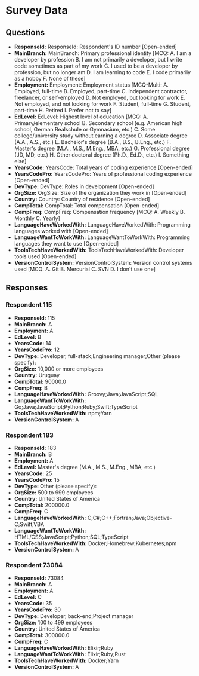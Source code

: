 # Survey Data

## Questions

- **ResponseId:** ResponseId: Respondent's ID number [Open-ended]
- **MainBranch:** MainBranch: Primary professional identity [MCQ: A. I am a developer by profession B. I am not primarily a developer, but I write code sometimes as part of my work C. I used to be a developer by profession, but no longer am D. I am learning to code E. I code primarily as a hobby F. None of these]
- **Employment:** Employment: Employment status [MCQ-Multi: A. Employed, full-time B. Employed, part-time C. Independent contractor, freelancer, or self-employed D. Not employed, but looking for work E. Not employed, and not looking for work F. Student, full-time G. Student, part-time H. Retired I. Prefer not to say]
- **EdLevel:** EdLevel: Highest level of education [MCQ: A. Primary/elementary school B. Secondary school (e.g. American high school, German Realschule or Gymnasium, etc.) C. Some college/university study without earning a degree D. Associate degree (A.A., A.S., etc.) E. Bachelor's degree (B.A., B.S., B.Eng., etc.) F. Master's degree (M.A., M.S., M.Eng., MBA, etc.) G. Professional degree (JD, MD, etc.) H. Other doctoral degree (Ph.D., Ed.D., etc.) I. Something else]
- **YearsCode:** YearsCode: Total years of coding experience [Open-ended]
- **YearsCodePro:** YearsCodePro: Years of professional coding experience [Open-ended]
- **DevType:** DevType: Roles in development [Open-ended]
- **OrgSize:** OrgSize: Size of the organization they work in [Open-ended]
- **Country:** Country: Country of residence [Open-ended]
- **CompTotal:** CompTotal: Total compensation [Open-ended]
- **CompFreq:** CompFreq: Compensation frequency [MCQ: A. Weekly B. Monthly C. Yearly]
- **LanguageHaveWorkedWith:** LanguageHaveWorkedWith: Programming languages worked with [Open-ended]
- **LanguageWantToWorkWith:** LanguageWantToWorkWith: Programming languages they want to use [Open-ended]
- **ToolsTechHaveWorkedWith:** ToolsTechHaveWorkedWith: Developer tools used [Open-ended]
- **VersionControlSystem:** VersionControlSystem: Version control systems used [MCQ: A. Git B. Mercurial C. SVN D. I don't use one]

## Responses

### Respondent 115

- **ResponseId:** 115
- **MainBranch:** A
- **Employment:** A
- **EdLevel:** B
- **YearsCode:** 14
- **YearsCodePro:** 12
- **DevType:** Developer, full-stack;Engineering manager;Other (please specify):
- **OrgSize:** 10,000 or more employees
- **Country:** Uruguay
- **CompTotal:** 90000.0
- **CompFreq:** B
- **LanguageHaveWorkedWith:** Groovy;Java;JavaScript;SQL
- **LanguageWantToWorkWith:** Go;Java;JavaScript;Python;Ruby;Swift;TypeScript
- **ToolsTechHaveWorkedWith:** npm;Yarn
- **VersionControlSystem:** A

### Respondent 183

- **ResponseId:** 183
- **MainBranch:** B
- **Employment:** A
- **EdLevel:** Master's degree (M.A., M.S., M.Eng., MBA, etc.)
- **YearsCode:** 25
- **YearsCodePro:** 15
- **DevType:** Other (please specify):
- **OrgSize:** 500 to 999 employees
- **Country:** United States of America
- **CompTotal:** 200000.0
- **CompFreq:** C
- **LanguageHaveWorkedWith:** C;C#;C++;Fortran;Java;Objective-C;Swift;VBA
- **LanguageWantToWorkWith:** HTML/CSS;JavaScript;Python;SQL;TypeScript
- **ToolsTechHaveWorkedWith:** Docker;Homebrew;Kubernetes;npm
- **VersionControlSystem:** A

### Respondent 73084

- **ResponseId:** 73084
- **MainBranch:** A
- **Employment:** A
- **EdLevel:** C
- **YearsCode:** 35
- **YearsCodePro:** 30
- **DevType:** Developer, back-end;Project manager
- **OrgSize:** 100 to 499 employees
- **Country:** United States of America
- **CompTotal:** 300000.0
- **CompFreq:** C
- **LanguageHaveWorkedWith:** Elixir;Ruby
- **LanguageWantToWorkWith:** Elixir;Ruby;Rust
- **ToolsTechHaveWorkedWith:** Docker;Yarn
- **VersionControlSystem:** A

